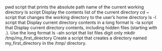 pwd script that prints the absolute path name of the current working directory
ls script Display the contents list of the current directory
cd ~ script that changes the working directory to the user’s home directory
ls -l script that Display current directory contents in a long format
ls -la script that Display current directory contents, including hidden files (starting with .). Use the long format
ls -aln script that list files digit only
mkdir /tmp/my_first_directory Create a script that creates a directory named my_first_directory in the /tmp/ directory.
